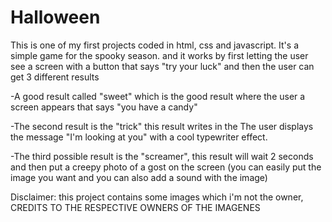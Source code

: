 # Halloween

This is one of my first projects coded in html, css and javascript. It's a simple game for the spooky season.
and it works by first letting the user see a screen with a button that says "try your luck" and then
the user can get 3 different results

-A good result called "sweet" which is the good result where the user
a screen appears that says "you have a candy"

-The second result is the "trick" this result writes in the
The user displays the message "I'm looking at you" with a cool typewriter effect.

-The third possible result is the "screamer", this result will wait 2 seconds and then put a
creepy photo of a gost on the screen (you can easily put the image you want and you can also add a sound with the image)

Disclaimer: this project contains some images which i'm not the owner, CREDITS TO THE RESPECTIVE OWNERS OF THE IMAGENES
